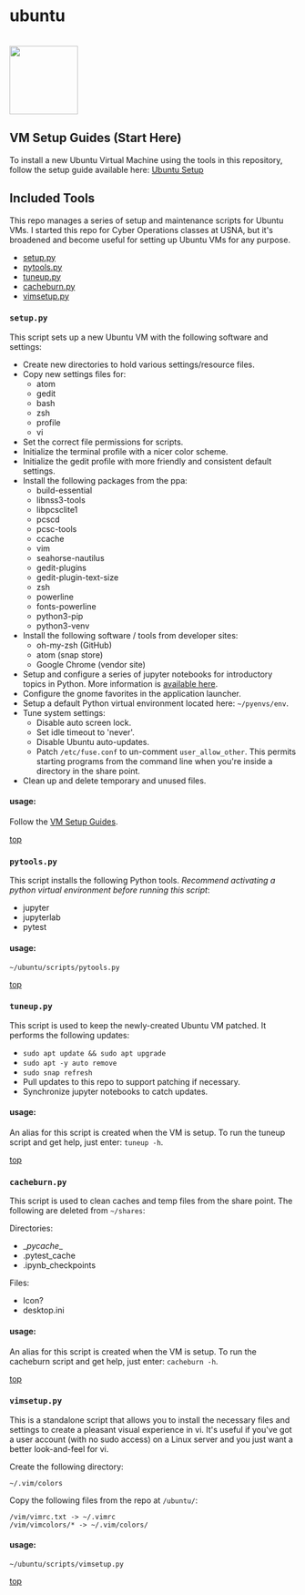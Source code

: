 # <a id="top"></a> ubuntu

<br>

<img src="https://drive.google.com/uc?export=view&id=1H04KVAA3ohH_dLXIrC0bXuJXDn3VutKc" width="120"/>

## VM Setup Guides (Start Here)

To install a new Ubuntu Virtual Machine using the tools in this repository, follow the setup guide available here: [Ubuntu Setup](https://sites.google.com/view/ubuntuvm)

## Included Tools

This repo manages a series of setup and maintenance scripts for Ubuntu VMs. I started this repo for Cyber Operations classes at USNA, but it's broadened and become useful for setting up Ubuntu VMs for any purpose.

* [setup.py](#setup)
* [pytools.py](#pytools)
* [tuneup.py](#tuneup)
* [cacheburn.py](#cacheburn)
* [vimsetup.py](#vimsetup)

### <a id="setup"></a> `setup.py`

This script sets up a new Ubuntu VM with the following software and settings:

* Create new directories to hold various settings/resource files.
* Copy new settings files for:
	* atom
	* gedit
	* bash
	* zsh
	* profile
	* vi
* Set the correct file permissions for scripts.
* Initialize the terminal profile with a nicer color scheme.
* Initialize the gedit profile with more friendly and consistent default settings.
* Install the following packages from the ppa:
	* build-essential
	* libnss3-tools
	* libpcsclite1
	* pcscd
	* pcsc-tools
	* ccache
	* vim
	* seahorse-nautilus
	* gedit-plugins
	* gedit-plugin-text-size
	* zsh
	* powerline
	* fonts-powerline
	* python3-pip
	* python3-venv
* Install the following software / tools from developer sites:
	* oh-my-zsh (GitHub)
	* atom (snap store)
	* Google Chrome (vendor site)
* Setup and configure a series of jupyter notebooks for introductory topics in Python. More information is [available here](https://github.com/geozeke/notebooks).
* Configure the gnome favorites in the application launcher.
* Setup a default Python virtual environment located here: `~/pyenvs/env`.
* Tune system settings:
	* Disable auto screen lock.
	* Set idle timeout to 'never'.
	* Disable Ubuntu auto-updates.
	* Patch `/etc/fuse.conf` to un-comment `user_allow_other`. This permits starting programs from the command line when you're inside a directory in the share point.
* Clean up and delete temporary and unused files.

#### usage:

Follow the [VM Setup Guides](#top).

[top](#top)

### <a id="pytools"></a> `pytools.py`

This script installs the following Python tools. *Recommend activating a python virtual environment before running this script*:

* jupyter
* jupyterlab
* pytest

#### usage:

`~/ubuntu/scripts/pytools.py`

[top](#top)

### <a id="tuneup"></a> `tuneup.py`

This script is used to keep the newly-created Ubuntu VM patched. It performs the following updates:

* `sudo apt update && sudo apt upgrade`
*  `sudo apt -y auto remove`
* `sudo snap refresh`
* Pull updates to this repo to support patching if necessary.
* Synchronize jupyter notebooks to catch updates.

#### usage:

An alias for this script is created when the VM is setup. To run the tuneup script and get help, just enter: `tuneup -h`.

[top](#top)

### <a id="cacheburn"></a> `cacheburn.py`

This script is used to clean caches and temp files from the share point. The following are deleted from `~/shares`:

Directories:
* \__pycache__
* .pytest_cache
* .ipynb_checkpoints

Files:

* Icon?
* desktop.ini

#### usage:

An alias for this script is created when the VM is setup. To run the cacheburn script and get help, just enter: `cacheburn -h`.

[top](#top)

### <a id="vimsetup"></a> `vimsetup.py`

This is a standalone script that allows you to install the necessary files and settings to create a pleasant visual experience in vi. It's useful if you've got a user account (with no sudo access) on a Linux server and you just want a better look-and-feel for vi.

Create the following directory:

```
~/.vim/colors
```

Copy the following files from the repo at `/ubuntu/`:

```
/vim/vimrc.txt -> ~/.vimrc
/vim/vimcolors/* -> ~/.vim/colors/
```

#### usage:

`~/ubuntu/scripts/vimsetup.py`

[top](#top)
